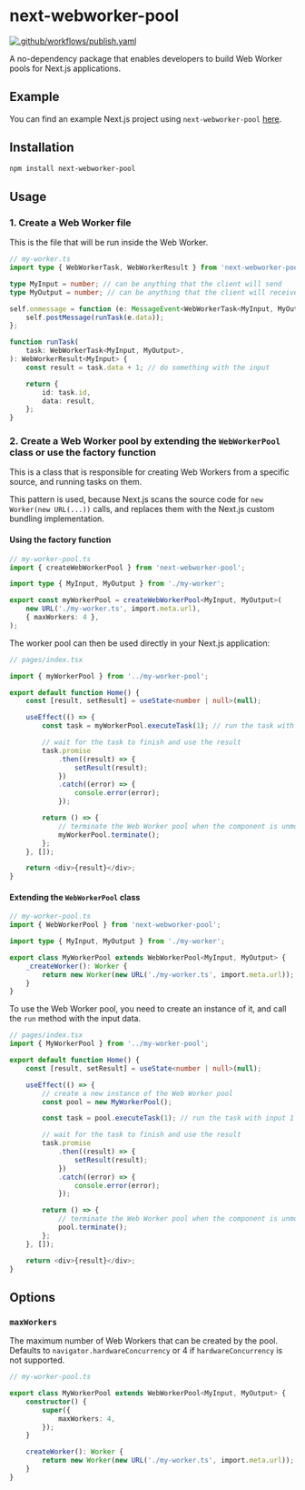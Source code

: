 # next-webworker-pool

[![.github/workflows/publish.yaml](https://github.com/iuliancmarcu/next-webworker-pool/actions/workflows/publish.yaml/badge.svg)](https://github.com/iuliancmarcu/next-webworker-pool/actions/workflows/publish.yaml)

A no-dependency package that enables developers to build Web Worker pools for Next.js applications.

## Example

You can find an example Next.js project using `next-webworker-pool` [here](https://stackblitz.com/edit/next-webworker-pool-example?file=app%2Fpage.tsx).

## Installation

```bash
npm install next-webworker-pool
```

## Usage

### 1. Create a Web Worker file

This is the file that will be run inside the Web Worker.

```typescript
// my-worker.ts
import type { WebWorkerTask, WebWorkerResult } from 'next-webworker-pool';

type MyInput = number; // can be anything that the client will send
type MyOutput = number; // can be anything that the client will receive

self.onmessage = function (e: MessageEvent<WebWorkerTask<MyInput, MyOutput>>) {
    self.postMessage(runTask(e.data));
};

function runTask(
    task: WebWorkerTask<MyInput, MyOutput>,
): WebWorkerResult<MyInput> {
    const result = task.data + 1; // do something with the input

    return {
        id: task.id,
        data: result,
    };
}
```

### 2. Create a Web Worker pool by extending the `WebWorkerPool` class or use the factory function

This is a class that is responsible for creating Web Workers from a specific source, and running tasks on them.

This pattern is used, because Next.js scans the source code for `new Worker(new URL(...))` calls, and replaces
them with the Next.js custom bundling implementation.

#### Using the factory function

```typescript
// my-worker-pool.ts
import { createWebWorkerPool } from 'next-webworker-pool';

import type { MyInput, MyOutput } from './my-worker';

export const myWorkerPool = createWebWorkerPool<MyInput, MyOutput>(
    new URL('./my-worker.ts', import.meta.url),
    { maxWorkers: 4 },
);
```

The worker pool can then be used directly in your Next.js application:

```typescript
// pages/index.tsx

import { myWorkerPool } from '../my-worker-pool';

export default function Home() {
    const [result, setResult] = useState<number | null>(null);

    useEffect(() => {
        const task = myWorkerPool.executeTask(1); // run the task with input 1

        // wait for the task to finish and use the result
        task.promise
            .then((result) => {
                setResult(result);
            })
            .catch((error) => {
                console.error(error);
            });

        return () => {
            // terminate the Web Worker pool when the component is unmounted
            myWorkerPool.terminate();
        };
    }, []);

    return <div>{result}</div>;
}
```

#### Extending the `WebWorkerPool` class

```typescript
// my-worker-pool.ts
import { WebWorkerPool } from 'next-webworker-pool';

import type { MyInput, MyOutput } from './my-worker';

export class MyWorkerPool extends WebWorkerPool<MyInput, MyOutput> {
    _createWorker(): Worker {
        return new Worker(new URL('./my-worker.ts', import.meta.url));
    }
}
```

To use the Web Worker pool, you need to create an instance of it, and call the `run` method with the input data.

```typescript
// pages/index.tsx
import { MyWorkerPool } from '../my-worker-pool';

export default function Home() {
    const [result, setResult] = useState<number | null>(null);

    useEffect(() => {
        // create a new instance of the Web Worker pool
        const pool = new MyWorkerPool();

        const task = pool.executeTask(1); // run the task with input 1

        // wait for the task to finish and use the result
        task.promise
            .then((result) => {
                setResult(result);
            })
            .catch((error) => {
                console.error(error);
            });

        return () => {
            // terminate the Web Worker pool when the component is unmounted
            pool.terminate();
        };
    }, []);

    return <div>{result}</div>;
}
```

## Options

### `maxWorkers`

The maximum number of Web Workers that can be created by the pool. Defaults to `navigator.hardwareConcurrency` or 4 if `hardwareConcurrency` is not supported.

```typescript
// my-worker-pool.ts

export class MyWorkerPool extends WebWorkerPool<MyInput, MyOutput> {
    constructor() {
        super({
            maxWorkers: 4,
        });
    }

    createWorker(): Worker {
        return new Worker(new URL('./my-worker.ts', import.meta.url));
    }
}
```
